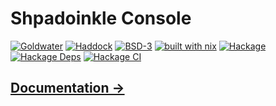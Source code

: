 # Shpadoinkle Console

[![Goldwater](https://gitlab.com/platonic/shpadoinkle/badges/master/pipeline.svg)](https://gitlab.com/platonic/shpadoinkle)
[![Haddock](https://img.shields.io/badge/haddock-master-informational)](https://shpadoinkle.org/console)
[![BSD-3](https://img.shields.io/badge/License-BSD%203--Clause-blue.svg)](https://opensource.org/licenses/BSD-3-Clause)
[![built with nix](https://img.shields.io/badge/built%20with-nix-41439a)](https://builtwithnix.org)
[![Hackage](https://img.shields.io/hackage/v/Shpadoinkle-console.svg)](https://hackage.haskell.org/package/Shpadoinkle-console)
[![Hackage Deps](https://img.shields.io/hackage-deps/v/Shpadoinkle-console.svg)](http://packdeps.haskellers.com/reverse/Shpadoinkle-console)
[![Hackage CI](https://matrix.hackage.haskell.org/api/v2/packages/Shpadoinkle-console/badge)](https://matrix.hackage.haskell.org/#/package/Shpadoinkle-console)

## [Documentation ->](https://shpadoinkle.org/package/console)
